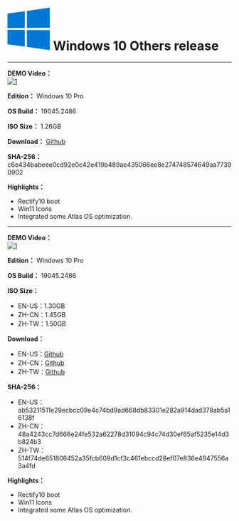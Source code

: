 # <img src="/icons/windows-10.svg"> Windows 10 Others release

----

**DEMO Video：** <br>
[![1](https://img.youtube.com/vi/hQHTGn4y5qU/maxresdefault.jpg)](https://www.youtube.com/watch?v=hQHTGn4y5qU "DEMO Video")

**Edition：** Windows 10 Pro

**OS Build：** 19045.2486

**ISO Size：** 1.26GB

**Download：** [Github](https://github.com/WhatTheBlock/WindowsSimplify/releases/download/iso/19045.2486_atlas_en_230113.iso)

**SHA-256：** c6e434babeee0cd92e0c42e419b489ae435066ee8e274748574649aa77390902

**Highlights：**
- Rectify10 boot
- Win11 Icons
- Integrated some Atlas OS optimization.

----

**DEMO Video：** <br>
[![1](https://img.youtube.com/vi/kxp0459B3iI/maxresdefault.jpg)](https://www.youtube.com/watch?v=kxp0459B3iI "DEMO Video")

**Edition：** Windows 10 Pro

**OS Build：** 19045.2486

**ISO Size：**
- EN-US：1.30GB
- ZH-CN：1.45GB
- ZH-TW：1.50GB

**Download：**
- EN-US：[Github](https://github.com/WhatTheBlock/WindowsSimplify/releases/download/iso/19045.2486_atlas_en_230111.iso)
- ZH-CN：[Github](https://github.com/WhatTheBlock/WindowsSimplify/releases/download/iso/19045.2486_atlas_cn_230111.iso)
- ZH-TW：[Github](https://github.com/WhatTheBlock/WindowsSimplify/releases/download/iso/19045.2486_atlas_230112.iso)

**SHA-256：**
- EN-US：ab53211511e29ecbcc09e4c74bd9ad668db83301e282a914dad378ab5a16138f
- ZH-CN：48a4243cc7d666e24fe532a62278d31094c94c74d30ef65af5235e14d3b824b3
- ZH-TW：514f74de651806452a35fcb609d1cf3c461ebccd28ef07e836e4947556a3a4fd

**Highlights：**
- Rectify10 boot
- Win11 Icons
- Integrated some Atlas OS optimization.
